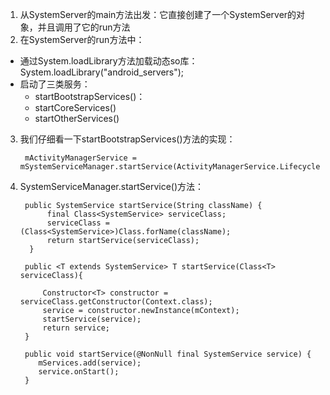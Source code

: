 1. 从SystemServer的main方法出发：它直接创建了一个SystemServer的对象，并且调用了它的run方法
2. 在SystemServer的run方法中：
- 通过System.loadLibrary方法加载动态so库：System.loadLibrary("android_servers");
- 启动了三类服务：
	- startBootstrapServices()：
	- startCoreServices()
	- startOtherServices()
3. 我们仔细看一下startBootstrapServices()方法的实现：

		mActivityManagerService = mSystemServiceManager.startService(ActivityManagerService.Lifecycle.class).getService();
4. SystemServiceManager.startService()方法：

		public SystemService startService(String className) {
			 final Class<SystemService> serviceClass;
		     serviceClass = (Class<SystemService>)Class.forName(className);
		     return startService(serviceClass);
		 }

		public <T extends SystemService> T startService(Class<T> serviceClass){

	        Constructor<T> constructor = serviceClass.getConstructor(Context.class);
	        service = constructor.newInstance(mContext);
	        startService(service);
	        return service;
		}

		public void startService(@NonNull final SystemService service) {
		   mServices.add(service);
		   service.onStart();
		}
<!--stackedit_data:
eyJoaXN0b3J5IjpbLTE1NjA5NzYxNzMsMTQzNTYyODI5MywtMj
MwMDM5ODIwXX0=
-->